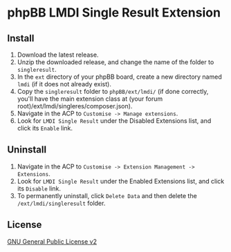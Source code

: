 # phpBB LMDI Single Result Extension

## Install

1. Download the latest release.
2. Unzip the downloaded release, and change the name of the folder to `singleresult`.
3. In the `ext` directory of your phpBB board, create a new directory named `lmdi` (if it does not already exist).
4. Copy the `singleresult` folder to `phpBB/ext/lmdi/` (if done correctly, you'll have the main extension class at (your forum root)/ext/lmdi/singleres/composer.json).
5. Navigate in the ACP to `Customise -> Manage extensions`.
6. Look for `LMDI Single Result` under the Disabled Extensions list, and click its `Enable` link.

## Uninstall

1. Navigate in the ACP to `Customise -> Extension Management -> Extensions`.
2. Look for `LMDI Single Result` under the Enabled Extensions list, and click its `Disable` link.
3. To permanently uninstall, click `Delete Data` and then delete the `/ext/lmdi/singleresult` folder.

## License
[GNU General Public License v2](http://opensource.org/licenses/GPL-2.0)
